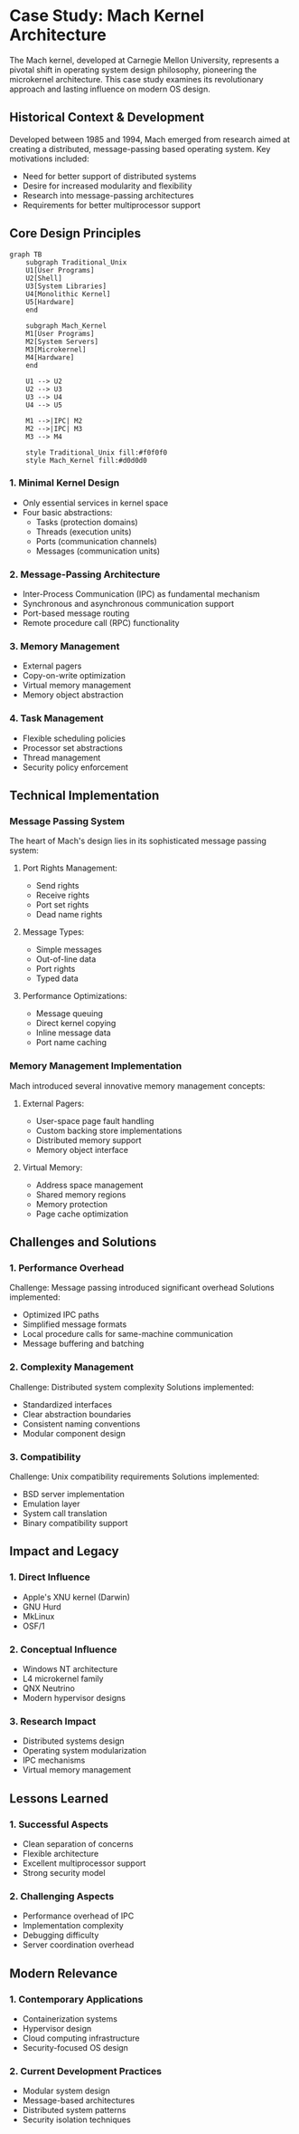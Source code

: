 # Case Study: Mach Kernel Architecture

The Mach kernel, developed at Carnegie Mellon University, represents a pivotal shift in operating system design philosophy, pioneering the microkernel architecture. This case study examines its revolutionary approach and lasting influence on modern OS design.

## Historical Context & Development

Developed between 1985 and 1994, Mach emerged from research aimed at creating a distributed, message-passing based operating system. Key motivations included:
- Need for better support of distributed systems
- Desire for increased modularity and flexibility
- Research into message-passing architectures
- Requirements for better multiprocessor support

## Core Design Principles

```mermaid
graph TB
    subgraph Traditional_Unix
    U1[User Programs]
    U2[Shell]
    U3[System Libraries]
    U4[Monolithic Kernel]
    U5[Hardware]
    end

    subgraph Mach_Kernel
    M1[User Programs]
    M2[System Servers]
    M3[Microkernel]
    M4[Hardware]
    end

    U1 --> U2
    U2 --> U3
    U3 --> U4
    U4 --> U5

    M1 -->|IPC| M2
    M2 -->|IPC| M3
    M3 --> M4

    style Traditional_Unix fill:#f0f0f0
    style Mach_Kernel fill:#d0d0d0
```

### 1. Minimal Kernel Design
- Only essential services in kernel space
- Four basic abstractions:
  * Tasks (protection domains)
  * Threads (execution units)
  * Ports (communication channels)
  * Messages (communication units)

### 2. Message-Passing Architecture
- Inter-Process Communication (IPC) as fundamental mechanism
- Synchronous and asynchronous communication support
- Port-based message routing
- Remote procedure call (RPC) functionality

### 3. Memory Management
- External pagers
- Copy-on-write optimization
- Virtual memory management
- Memory object abstraction

### 4. Task Management
- Flexible scheduling policies
- Processor set abstractions
- Thread management
- Security policy enforcement

## Technical Implementation

### Message Passing System
The heart of Mach's design lies in its sophisticated message passing system:

1. Port Rights Management:
   - Send rights
   - Receive rights
   - Port set rights
   - Dead name rights

2. Message Types:
   - Simple messages
   - Out-of-line data
   - Port rights
   - Typed data

3. Performance Optimizations:
   - Message queuing
   - Direct kernel copying
   - Inline message data
   - Port name caching

### Memory Management Implementation

Mach introduced several innovative memory management concepts:

1. External Pagers:
   - User-space page fault handling
   - Custom backing store implementations
   - Distributed memory support
   - Memory object interface

2. Virtual Memory:
   - Address space management
   - Shared memory regions
   - Memory protection
   - Page cache optimization

## Challenges and Solutions

### 1. Performance Overhead
Challenge: Message passing introduced significant overhead
Solutions implemented:
- Optimized IPC paths
- Simplified message formats
- Local procedure calls for same-machine communication
- Message buffering and batching

### 2. Complexity Management
Challenge: Distributed system complexity
Solutions implemented:
- Standardized interfaces
- Clear abstraction boundaries
- Consistent naming conventions
- Modular component design

### 3. Compatibility
Challenge: Unix compatibility requirements
Solutions implemented:
- BSD server implementation
- Emulation layer
- System call translation
- Binary compatibility support

## Impact and Legacy

### 1. Direct Influence
- Apple's XNU kernel (Darwin)
- GNU Hurd
- MkLinux
- OSF/1

### 2. Conceptual Influence
- Windows NT architecture
- L4 microkernel family
- QNX Neutrino
- Modern hypervisor designs

### 3. Research Impact
- Distributed systems design
- Operating system modularization
- IPC mechanisms
- Virtual memory management

## Lessons Learned

### 1. Successful Aspects
- Clean separation of concerns
- Flexible architecture
- Excellent multiprocessor support
- Strong security model

### 2. Challenging Aspects
- Performance overhead of IPC
- Implementation complexity
- Debugging difficulty
- Server coordination overhead

## Modern Relevance

### 1. Contemporary Applications
- Containerization systems
- Hypervisor design
- Cloud computing infrastructure
- Security-focused OS design

### 2. Current Development Practices
- Modular system design
- Message-based architectures
- Distributed system patterns
- Security isolation techniques
